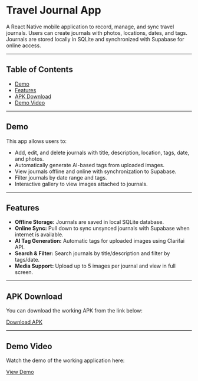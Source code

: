 # Travel Journal App

A React Native mobile application to record, manage, and sync travel journals. Users can create journals with photos, locations, dates, and tags. Journals are stored locally in SQLite and synchronized with Supabase for online access.

---

## Table of Contents

- [Demo](#demo)  
- [Features](#features)  
- [APK Download](#apk-download)  
- [Demo Video](#Demo-video) 
---

## Demo

This app allows users to:

- Add, edit, and delete journals with title, description, location, tags, date, and photos.  
- Automatically generate AI-based tags from uploaded images.  
- View journals offline and online with synchronization to Supabase.  
- Filter journals by date range and tags.  
- Interactive gallery to view images attached to journals.

---

## Features

- **Offline Storage:** Journals are saved in local SQLite database.  
- **Online Sync:** Pull down to sync unsynced journals with Supabase when internet is available.  
- **AI Tag Generation:** Automatic tags for uploaded images using Clarifai API.  
- **Search & Filter:** Search journals by title/description and filter by tags/date.  
- **Media Support:** Upload up to 5 images per journal and view in full screen.  

---

## APK Download

You can download the working APK from the link below:

[Download APK](https://drive.google.com/drive/folders/1EaGKFv450GDQ43zQg587UdhTANpA2J6I?usp=sharing)  

---

## Demo Video

Watch the demo of the working application here:

[View Demo](https://drive.google.com/drive/folders/1lZZbJ-YAfRXFChvH2eujT82oyQ74Cvhg?usp=sharing)  

